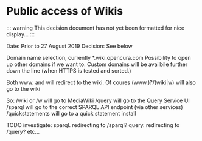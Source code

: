 # Public access of Wikis

::: warning
This decision document has not yet been formatted for nice display...
:::

Date: Prior to 27 August 2019
Decision: See below

Domain name selection, currently *.wiki.opencura.com
Possibility to open up other domains if we want to.
Custom domains will be availbile further down the line (when HTTPS is tested and sorted.)

Both www.<domain> and <domain> will redirect to the wiki.
Of coures (www\.)?<domain>\/(wiki|w) will also go to the wiki

So:
/wiki or /w will go to MediaWiki
/query will go to the Query Service UI
/sparql will go to the correct SPARQL API endpoint (via other services)
/quickstatements will go to a quick statement install

TODO investigate:
sparql.<domain> redirecting to /sparql?
query.<domain> redirecting to /query?
etc...
